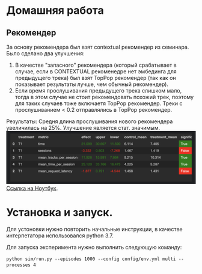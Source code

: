 # Домашняя работа


## Рекомендер

За основу рекомендера был взят contextual рекомендер из семинара.
Было сделано два улучшения:
1. В качестве "запасного" рекомендера (который срабатывает в случае, если в CONTEXTUAL рекоменедре нет эмбединга для предыдущего трека)
был взят TopPop рекомендер (так как он показывает результаты лучше, чем обычный рекомендер).
2. Если время прослушивания предыдущего трека слишком мало, тогда в этом случае не стоит рекомендовать похожий трек, поэтому для таких случаев тоже включаетя TopPop рекомендер.
Треки с прослушиванием < 0.2 отправлялись в TopPop рекомендер.

Результаты:
Средня длина прослушивания нового рекомендера увеличилась на  25%. Улучшение является стат. значимым.
![img.png](./hm_data/results.png)
[Ссылка на Ноутбук](./jupyter/HM.ipynb).



# Установка и запуск.

Для устоновки нужно повторить начальные инструкции, в качестве интерпетатора использовался python 3.7.


Для запуска эксперимента нужно выполнить следующую команду:
~~~
python sim/run.py --episodes 1000 --config config/env.yml multi --processes 4
~~~